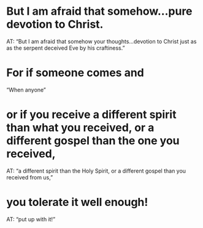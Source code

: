 #  But I am afraid that somehow…pure devotion to Christ. 
AT: “But I am afraid that
somehow your thoughts…devotion to Christ just as as the serpent deceived Eve by his
craftiness.”
#  For if someone comes and 
“When anyone”
#  or if you receive a different spirit than what you received, or a different gospel than the one you received, 
AT: “a different spirit than the Holy Spirit, or a different gospel
than you received from us,”
#  you tolerate it well enough! 
AT: “put up with it!”

